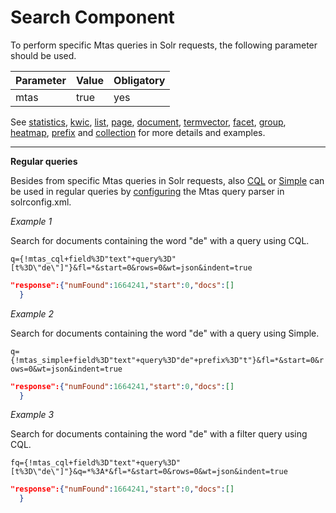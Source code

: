 # Search Component

To perform specific Mtas queries in Solr requests, the following parameter should be used.

| Parameter   |  Value | Obligatory  |
|-------------|--------|-------------|
| mtas        | true   | yes         |

See [statistics](search_component_stats.html), 
[kwic](search_component_kwic.html), [list](search_component_list.html), [page](search_component_page.html), [document](search_component_document.html), [termvector](search_component_termvector.html), [facet](search_component_facet.html), [group](search_component_group.html), [heatmap](search_component_heatmap.html), [prefix](search_component_prefix.html) and [collection](search_component_collection.html) for more details and examples.

---

**Regular queries**

Besides from specific Mtas queries in Solr requests, also [CQL](search_cql.html) or [Simple](search_simple.html) can be used in regular queries by [configuring](search_configuration.html) the Mtas query parser in solrconfig.xml. 

*Example 1*

Search for documents containing the word "de" with a query using CQL.

`q={!mtas_cql+field%3D"text"+query%3D"[t%3D\"de\"]"}&fl=*&start=0&rows=0&wt=json&indent=true`

``` json
"response":{"numFound":1664241,"start":0,"docs":[]
  }
```

*Example 2*

Search for documents containing the word "de" with a query using Simple.

`q={!mtas_simple+field%3D"text"+query%3D"de"+prefix%3D"t"}&fl=*&start=0&rows=0&wt=json&indent=true`

``` json
"response":{"numFound":1664241,"start":0,"docs":[]
  }
```

*Example 3*

Search for documents containing the word "de" with a filter query using CQL.

`fq={!mtas_cql+field%3D"text"+query%3D"[t%3D\"de\"]"}&q=*%3A*&fl=*&start=0&rows=0&wt=json&indent=true`

``` json
"response":{"numFound":1664241,"start":0,"docs":[]
  }
```



